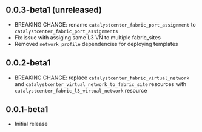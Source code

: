 ## 0.0.3-beta1 (unreleased)

- BREAKING CHANGE: rename `catalystcenter_fabric_port_assignment` to `catalystcenter_fabric_port_assignments`
- Fix issue with assiging same L3 VN to multiple fabric_sites
- Removed `network_profile` dependencies for deploying templates

## 0.0.2-beta1

- BREAKING CHANGE: replace `catalystcenter_fabric_virtual_network` and `catalystcenter_virtual_network_to_fabric_site` resources with `catalystcenter_fabric_l3_virtual_network` resource

## 0.0.1-beta1
- Initial release